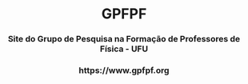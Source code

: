 <div align="center">
  <h1>GPFPF</h1>
</div>

<div align="center">
  <h3>Site do Grupo de Pesquisa na Formação de Professores de Física - UFU</h2>
</div>

<div align="center">
  <h3>https://www.gpfpf.org</h3>
</div>
